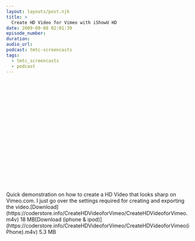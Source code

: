 ```yaml
---
layout: layouts/post.njk
title: >
  Create HD Video for Vimeo with iShowU HD
date: 2009-09-08 02:01:39
episode_number:
duration:
audio_url:
podcast: tmtc-screencasts
tags:
  - tmtc_screencasts
  - podcast
---
```


<object width="540" height="304"><param name="allowfullscreen" value="true">

<param name="allowscriptaccess" value="always">
<param name="movie" value="https://vimeo.com/moogaloop.swf?clip_id=6477683&amp;server=vimeo.com&amp;show_title=0&amp;show_byline=0&amp;show_portrait=0&amp;color=00ADEF&amp;fullscreen=1">
<embed src="https://vimeo.com/moogaloop.swf?clip_id=6477683&amp;server=vimeo.com&amp;show_title=0&amp;show_byline=0&amp;show_portrait=0&amp;color=00ADEF&amp;fullscreen=1" type="application/x-shockwave-flash" allowfullscreen="true" allowscriptaccess="always" width="540" height="304"></embed></object>Quick demonstration on how to create a HD Video that looks sharp on Vimeo.com. I just go over the settings required for creating and exporting the video.[Download](https://coderstore.info/CreateHDVideoforVimeo/CreateHDVideoforVimeo.m4v) 18 MB[Download (iphone & ipod)](https://coderstore.info/CreateHDVideoforVimeo/CreateHDVideoforVimeo(iPhone).m4v) 5.3 MB
